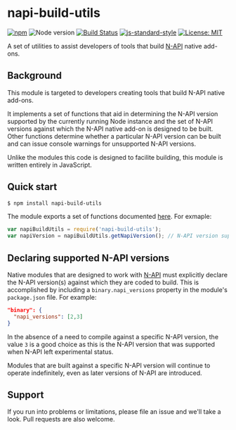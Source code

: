 # napi-build-utils

[![npm](https://img.shields.io/npm/v/napi-build-utils.svg)](https://www.npmjs.com/package/napi-build-utils)
![Node version](https://img.shields.io/node/v/prebuild.svg)
[![Build Status](https://travis-ci.org/inspiredware/napi-build-utils.svg?branch=master)](https://travis-ci.org/inspiredware/napi-build-utils) 
[![js-standard-style](https://img.shields.io/badge/code%20style-standard-brightgreen.svg)](http://standardjs.com/) 
[![License: MIT](https://img.shields.io/badge/License-MIT-yellow.svg)](https://opensource.org/licenses/MIT) 

A set of utilities to assist developers of tools that build [N-API](https://nodejs.org/api/n-api.html#n_api_n_api) native add-ons.

## Background

This module is targeted to developers creating tools that build N-API native add-ons. 

It implements a set of functions that aid in determining the N-API version supported by the currently running Node instance and the set of N-API versions against which the N-API native add-on is designed to be built. Other functions determine whether a particular N-API version can be built and can issue console warnings for unsupported N-API versions. 

Unlike the modules this code is designed to facilite building, this module is written entirely in JavaScript. 

## Quick start

```bash
$ npm install napi-build-utils
```

The module exports a set of functions documented [here](./index.md). For exmaple:

```javascript
var napiBuildUtils = require('napi-build-utils');
var napiVersion = napiBuildUtils.getNapiVersion(); // N-API version supported by Node, or undefined.
```

## Declaring supported N-API versions

Native modules that are designed to work with [N-API](https://nodejs.org/api/n-api.html#n_api_n_api) must explicitly declare the N-API version(s) against which they are coded to build. This is accomplished by including a `binary.napi_versions` property in the module's `package.json` file. For example:

```json
"binary": {
  "napi_versions": [2,3]
}
``` 

In the absence of a need to compile against a specific N-API version, the value `3` is a good choice as this is the N-API version that was supported when N-API left experimental status. 

Modules that are built against a specific N-API version will continue to operate indefinitely, even as later versions of N-API are introduced. 

## Support

If you run into problems or limitations, please file an issue and we'll take a look. Pull requests are also welcome.  

